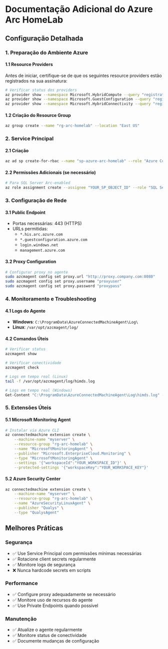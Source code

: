 # Documentação Adicional do Azure Arc HomeLab

## Configuração Detalhada

### 1. Preparação do Ambiente Azure

#### 1.1 Resource Providers
Antes de iniciar, certifique-se de que os seguintes resource providers estão registrados na sua assinatura:

```bash
# Verificar status dos providers
az provider show --namespace Microsoft.HybridCompute --query "registrationState"
az provider show --namespace Microsoft.GuestConfiguration --query "registrationState"
az provider show --namespace Microsoft.HybridConnectivity --query "registrationState"
```

#### 1.2 Criação do Resource Group
```bash
az group create --name "rg-arc-homelab" --location "East US"
```

### 2. Service Principal

#### 2.1 Criação
```bash
az ad sp create-for-rbac --name "sp-azure-arc-homelab" --role "Azure Connected Machine Onboarding" --scopes "/subscriptions/YOUR_SUBSCRIPTION_ID/resourceGroups/rg-arc-homelab"
```

#### 2.2 Permissões Adicionais (se necessário)
```bash
# Para SQL Server Arc-enabled
az role assignment create --assignee "YOUR_SP_OBJECT_ID" --role "SQL Server Contributor" --scope "/subscriptions/YOUR_SUBSCRIPTION_ID/resourceGroups/rg-arc-homelab"
```

### 3. Configuração de Rede

#### 3.1 Public Endpoint
- Portas necessárias: 443 (HTTPS)
- URLs permitidas:
  - `*.his.arc.azure.com`
  - `*.guestconfiguration.azure.com`
  - `login.windows.net`
  - `management.azure.com`

#### 3.2 Proxy Configuration
```bash
# Configurar proxy no agente
sudo azcmagent config set proxy.url "http://proxy.company.com:8080"
sudo azcmagent config set proxy.username "proxyuser"
sudo azcmagent config set proxy.password "proxypass"
```

### 4. Monitoramento e Troubleshooting

#### 4.1 Logs do Agente
- **Windows**: `C:\ProgramData\AzureConnectedMachineAgent\Log\`
- **Linux**: `/var/opt/azcmagent/log/`

#### 4.2 Comandos Úteis
```bash
# Verificar status
azcmagent show

# Verificar conectividade
azcmagent check

# Logs em tempo real (Linux)
tail -f /var/opt/azcmagent/log/himds.log

# Logs em tempo real (Windows)
Get-Content "C:\ProgramData\AzureConnectedMachineAgent\Log\himds.log" -Tail 10 -Wait
```

### 5. Extensões Úteis

#### 5.1 Microsoft Monitoring Agent
```bash
# Instalar via Azure CLI
az connectedmachine extension create \
    --machine-name "myserver" \
    --resource-group "rg-arc-homelab" \
    --name "MicrosoftMonitoringAgent" \
    --publisher "Microsoft.EnterpriseCloud.Monitoring" \
    --type "MicrosoftMonitoringAgent" \
    --settings '{"workspaceId":"YOUR_WORKSPACE_ID"}' \
    --protected-settings '{"workspaceKey":"YOUR_WORKSPACE_KEY"}'
```

#### 5.2 Azure Security Center
```bash
az connectedmachine extension create \
    --machine-name "myserver" \
    --resource-group "rg-arc-homelab" \
    --name "AzureSecurityLinuxAgent" \
    --publisher "Qualys" \
    --type "QualysAgent"
```

## Melhores Práticas

### Segurança
- ✅ Use Service Principal com permissões mínimas necessárias
- ✅ Rotacione client secrets regularmente
- ✅ Monitore logs de segurança
- ❌ Nunca hardcode secrets em scripts

### Performance
- ✅ Configure proxy adequadamente se necessário
- ✅ Monitore uso de recursos do agente
- ✅ Use Private Endpoints quando possível

### Manutenção
- ✅ Atualize o agente regularmente
- ✅ Monitore status de conectividade
- ✅ Documente mudanças de configuração

